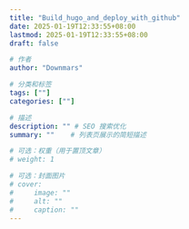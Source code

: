 ```yaml
---
title: "Build_hugo_and_deploy_with_github"
date: 2025-01-19T12:33:55+08:00
lastmod: 2025-01-19T12:33:55+08:00
draft: false

# 作者
author: "Downmars"

# 分类和标签
tags: [""]
categories: [""]

# 描述
description: "" # SEO 搜索优化
summary: ""    # 列表页展示的简短描述

# 可选：权重（用于置顶文章）
# weight: 1

# 可选：封面图片
# cover:
#     image: ""
#     alt: ""
#     caption: ""
---
```

